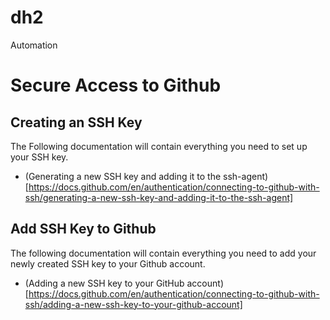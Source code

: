 # dh2
Automation

# Secure Access to Github

## Creating an SSH Key
The Following documentation will contain everything you need to set up your SSH key.
- (Generating a new SSH key and adding it to the ssh-agent)[https://docs.github.com/en/authentication/connecting-to-github-with-ssh/generating-a-new-ssh-key-and-adding-it-to-the-ssh-agent]

## Add SSH Key to Github
The following documentation will contain everything you need to add your newly created SSH key to your Github account.
- (Adding a new SSH key to your GitHub account)[https://docs.github.com/en/authentication/connecting-to-github-with-ssh/adding-a-new-ssh-key-to-your-github-account]